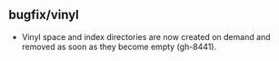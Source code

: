 ## bugfix/vinyl

* Vinyl space and index directories are now created on demand and removed
  as soon as they become empty (gh-8441).
